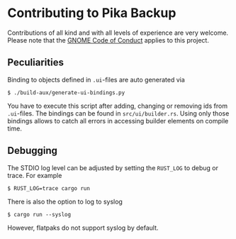 # Contributing to Pika Backup

Contributions of all kind and with all levels of experience are very welcome. Please note that the [GNOME Code of Conduct](https://wiki.gnome.org/Foundation/CodeOfConduct) applies to this project.

## Peculiarities

Binding to objects defined in `.ui`-files are auto generated via

```
$ ./build-aux/generate-ui-bindings.py
```

You have to execute this script after adding, changing or removing ids from `.ui`-files. The bindings can be found in `src/ui/builder.rs`. Using only those bindings allows to catch all errors in accessing builder elements on compile time.

## Debugging

The STDIO log level can be adjusted by setting the `RUST_LOG` to debug or trace. For example

```
$ RUST_LOG=trace cargo run
```

There is also the option to log to syslog

```
$ cargo run --syslog
```

However, flatpaks do not support syslog by default.
